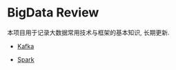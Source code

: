 # BigData Review

本项目用于记录大数据常用技术与框架的基本知识, 长期更新.



- [Kafka](kafka/kafka.md)

- [Spark](Spark/Spark.md)

